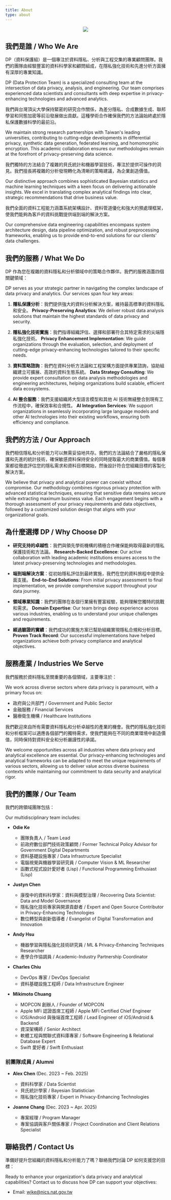 ```yaml
---
title: About
type: about
---
```


<p align="center"><img src="/cape/images/usie.jpg"></p>

## 我們是誰 / Who We Are

DP（資料保護組）是一個專注於資料隱私、分析與工程交集的專業顧問團隊。我們的團隊由經驗豐富的資料科學家和顧問組成，在隱私強化技術和先進分析方面擁有深厚的專業知識。

DP (Data Protection Team) is a specialized consulting team at the intersection of data privacy, analysis, and engineering. Our team comprises experienced data scientists and consultants with deep expertise in privacy-enhancing technologies and advanced analytics.

我們與台灣頂尖大學保持緊密的研究合作關係，為差分隱私、合成數據生成、聯邦學習和同態加密等前沿發展做出貢獻。這種學術合作確保我們的方法論始終處於隱私保護數據科學的最前沿。

We maintain strong research partnerships with Taiwan's leading universities, contributing to cutting-edge developments in differential privacy, synthetic data generation, federated learning, and homomorphic encryption. This academic collaboration ensures our methodologies remain at the forefront of privacy-preserving data science.

我們獨特的方法結合了複雜的貝氏統計和機器學習技術，專注於提供可操作的洞見。我們擅長將複雜的分析發現轉化為清晰的策略建議，為企業創造價值。

Our distinctive approach combines sophisticated Bayesian statistics and machine learning techniques with a keen focus on delivering actionable insights. We excel in translating complex analytical findings into clear, strategic recommendations that drive business value.

我們全面的資料工程能力涵蓋系統架構設計、資料管道優化和強大的預處理框架，使我們能夠為客戶的資料挑戰提供端到端的解決方案。

Our comprehensive data engineering capabilities encompass system architecture design, data pipeline optimization, and robust preprocessing frameworks, enabling us to provide end-to-end solutions for our clients' data challenges.

## 我們的服務 / What We Do

DP 作為您在複雜的資料隱私和分析領域中的策略合作夥伴。我們的服務涵蓋四個關鍵領域：

DP serves as your strategic partner in navigating the complex landscape of data privacy and analytics. Our services span four key areas:

1. **隱私保護分析**：我們提供強大的資料分析解決方案，維持最高標準的資料隱私和安全。
   **Privacy-Preserving Analytics**: We deliver robust data analysis solutions that maintain the highest standards of data privacy and security.

2. **隱私強化技術實施**：我們指導組織評估、選擇和部署符合其特定需求的尖端隱私強化技術。
   **Privacy Enhancement Implementation**: We guide organizations through the evaluation, selection, and deployment of cutting-edge privacy-enhancing technologies tailored to their specific needs.

3. **資料策略諮詢**：我們在資料分析方法論和工程架構方面提供專業諮詢，協助組織建立可擴展、高效的資料生態系統。
   **Data Strategy Consulting**: We provide expert consultation on data analysis methodologies and engineering architectures, helping organizations build scalable, efficient data ecosystems.

4. **AI 整合服務**：我們支援組織將大型語言模型和其他 AI 技術無縫整合到現有工作流程中，確保效率和合規性。
   **AI Integration Services**: We support organizations in seamlessly incorporating large language models and other AI technologies into their existing workflows, ensuring both efficiency and compliance.

## 我們的方法 / Our Approach

我們相信隱私和分析能力可以無需妥協地共存。我們的方法論結合了嚴格的隱私保護和先進的統計技術，確保敏感資料保持安全的同時提取最大的商業價值。每個專案都從徹底評估您的隱私需求和資料目標開始，然後設計符合您組織目標的客製化解決方案。

We believe that privacy and analytical power can coexist without compromise. Our methodology combines rigorous privacy protection with advanced statistical techniques, ensuring that sensitive data remains secure while extracting maximum business value. Each engagement begins with a thorough assessment of your privacy requirements and data objectives, followed by a customized solution design that aligns with your organizational goals.

## 為什麼選擇 DP / Why Choose DP

* **研究支持的卓越性**：我們與領先學術機構的積極合作確保能夠取得最新的隱私保護技術和方法論。
  **Research-Backed Excellence**: Our active collaboration with leading academic institutions ensures access to the latest privacy-preserving technologies and methodologies.

* **端到端解決方案**：從初始隱私評估到最終實施，我們在您的資料旅程中提供全面支援。
  **End-to-End Solutions**: From initial privacy assessment to final implementation, we provide comprehensive support throughout your data journey.

* **領域專業知識**：我們的團隊在各個行業擁有豐富經驗，能夠理解您獨特的挑戰和需求。
  **Domain Expertise**: Our team brings deep experience across various industries, enabling us to understand your unique challenges and requirements.

* **經過驗證的實績**：我們成功的實施方案已幫助組織實現隱私合規和分析目標。
  **Proven Track Record**: Our successful implementations have helped organizations achieve both privacy compliance and analytical objectives.

## 服務產業 / Industries We Serve

我們服務於資料隱私至關重要的各個領域，主要專注於：

We work across diverse sectors where data privacy is paramount, with a primary focus on:

* 政府與公共部門 / Government and Public Sector
* 金融服務 / Financial Services
* 醫療衛生機構 / Healthcare Institutions

我們歡迎來自所有需要資料隱私和分析卓越性的產業的機會。我們的隱私強化技術和分析框架可以適應各個部門的獨特需求，使我們能夠在不同的商業環境中創造價值，同時保持對資料安全和分析嚴謹性的承諾。

We welcome opportunities across all industries where data privacy and analytical excellence are essential. Our privacy-enhancing technologies and analytical frameworks can be adapted to meet the unique requirements of various sectors, allowing us to deliver value across diverse business contexts while maintaining our commitment to data security and analytical rigor.

## 我們的團隊 / Our Team

我們的跨領域團隊包括：

Our multidisciplinary team includes:

* **Odie Ke**  <!-- Jul. 2024 ~ -->
  * 團隊負責人 / Team Lead
  * 前政府數位部門技術政策顧問 / Former Technical Policy Advisor for Government Digital Departments
  * 資料基礎設施專家 / Data Infrastructure Specialist
  * 電腦視覺與機器學習研究員 / Computer Vision & ML Researcher
  * 函數式程式設計愛好者 (Lisp) / Functional Programming Enthusiast (Lisp)

* **Justyn Chen** <!-- Oct. 2023 ~ now -->
  * 康復中的資料科學家：資料與模型治理 / Recovering Data Scientist: Data and Model Governance
  * 隱私強化技術專家與開源貢獻者 / Expert and Open Source Contributor in Privacy-Enhancing Technologies
  * 數位轉型與創新倡導者 / Evangelist of Digital Transformation and Innovation

* **Andy Hsu** <!-- Sep. 2024 ~ now -->
  * 機器學習與隱私強化技術研究員 / ML & Privacy-Enhancing Techniques Researcher
  * 產學合作協調員 / Academic-Industry Partnership Coordinator

* **Charles Chiu**  <!-- Nov. 2024 ~ now -->
  * DevOps 專家 / DevOps Specialist
  * 資料基礎設施工程師 / Data Infrastructure Engineer

* **Mikimoto Chuang** <!-- Jul. 2025 ~ now -->
  * MOPCON 創辦人 / Founder of MOPCON
  * Apple MFi 認證首席工程師 / Apple MFi Certified Chief Engineer
  * iOS/Android 與後端首席工程師 / Lead Engineer of iOS/Android & Backend
  * 資深架構師 / Senior Architect
  * 軟體工程與關聯式資料庫專家 / Software Engineering & Relational Database Expert
  * Swift 愛好者 / Swift Enthusiast

### 前團隊成員 / Alumni

* **Alex Chen** (Dec. 2023 ~ Feb. 2025)
  * 資料科學家 / Data Scientist
  * 貝氏統計學家 / Bayesian Statistician
  * 隱私強化技術專家 / Expert in Privacy-Enhancing Technologies

* **Joanne Chang** (Dec. 2023 ~ Apr. 2025)
  * 專案經理 / Program Manager
  * 專案協調與客戶關係專家 / Project Coordination and Client Relations Specialist

## 聯絡我們 / Contact Us

準備好提升您組織的資料隱私和分析能力了嗎？聯絡我們討論 DP 如何支援您的目標：

Ready to enhance your organization's data privacy and analytical capabilities? Contact us to discuss how DP can support your objectives:

* Email: wjke@nics.nat.gov.tw